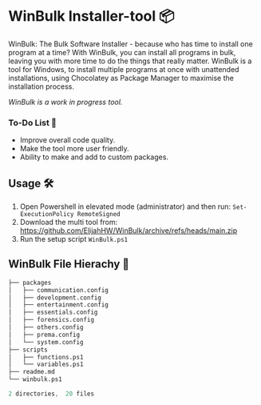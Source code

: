 # WinBulk Installer-tool 📦

WinBulk: The Bulk Software Installer - because who has time to install one program at a time? With WinBulk, you can install all programs in bulk, leaving you with more time to do the things that really matter. WinBulk is a tool for Windows, to install multiple programs at once with unattended installations, using Chocolatey as Package Manager to maximise the installation process. 

*WinBulk is a work in progress tool.* 

### To-Do List 📝

- Improve overall code quality.
- Make the tool more user friendly.
- Ability to make and add to custom packages.

## Usage 🛠️
1. Open Powershell in elevated mode (administrator) and then run:
`Set-ExecutionPolicy RemoteSigned` 
2. Download the multi tool from: https://github.com/ElijahHW/WinBulk/archive/refs/heads/main.zip
3. Run the setup script `WinBulk.ps1`

## WinBulk File Hierachy 📂

```s
├── packages
│   ├── communication.config
│   ├── development.config
│   ├── entertainment.config
│   ├── essentials.config
│   ├── forensics.config
│   ├── others.config
│   ├── prema.config
│   └── system.config
├── scripts
│   ├── functions.ps1
│   └── variables.ps1       
├── readme.md
└── winbulk.ps1

2 directories,  20 files   
```
